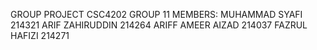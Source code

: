 GROUP PROJECT CSC4202 GROUP 11
MEMBERS:
MUHAMMAD SYAFI 214321
ARIF ZAHIRUDDIN 214264
ARIFF AMEER AIZAD 214037
FAZRUL HAFIZI 214271
